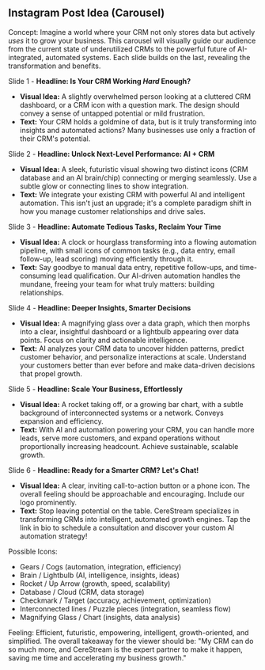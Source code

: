 ## Instagram Post Idea (Carousel)

Concept:
Imagine a world where your CRM not only stores data but actively *uses* it to grow your business. This carousel will visually guide our audience from the current state of underutilized CRMs to the powerful future of AI-integrated, automated systems. Each slide builds on the last, revealing the transformation and benefits.

Slide 1 - **Headline: Is Your CRM Working *Hard* Enough?**
*   **Visual Idea:** A slightly overwhelmed person looking at a cluttered CRM dashboard, or a CRM icon with a question mark. The design should convey a sense of untapped potential or mild frustration.
*   **Text:** Your CRM holds a goldmine of data, but is it truly transforming into insights and automated actions? Many businesses use only a fraction of their CRM's potential.

Slide 2 - **Headline: Unlock Next-Level Performance: AI + CRM**
*   **Visual Idea:** A sleek, futuristic visual showing two distinct icons (CRM database and an AI brain/chip) connecting or merging seamlessly. Use a subtle glow or connecting lines to show integration.
*   **Text:** We integrate your existing CRM with powerful AI and intelligent automation. This isn't just an upgrade; it's a complete paradigm shift in how you manage customer relationships and drive sales.

Slide 3 - **Headline: Automate Tedious Tasks, Reclaim Your Time**
*   **Visual Idea:** A clock or hourglass transforming into a flowing automation pipeline, with small icons of common tasks (e.g., data entry, email follow-up, lead scoring) moving efficiently through it.
*   **Text:** Say goodbye to manual data entry, repetitive follow-ups, and time-consuming lead qualification. Our AI-driven automation handles the mundane, freeing your team for what truly matters: building relationships.

Slide 4 - **Headline: Deeper Insights, Smarter Decisions**
*   **Visual Idea:** A magnifying glass over a data graph, which then morphs into a clear, insightful dashboard or a lightbulb appearing over data points. Focus on clarity and actionable intelligence.
*   **Text:** AI analyzes your CRM data to uncover hidden patterns, predict customer behavior, and personalize interactions at scale. Understand your customers better than ever before and make data-driven decisions that propel growth.

Slide 5 - **Headline: Scale Your Business, Effortlessly**
*   **Visual Idea:** A rocket taking off, or a growing bar chart, with a subtle background of interconnected systems or a network. Conveys expansion and efficiency.
*   **Text:** With AI and automation powering your CRM, you can handle more leads, serve more customers, and expand operations without proportionally increasing headcount. Achieve sustainable, scalable growth.

Slide 6 - **Headline: Ready for a Smarter CRM? Let's Chat!**
*   **Visual Idea:** A clear, inviting call-to-action button or a phone icon. The overall feeling should be approachable and encouraging. Include our logo prominently.
*   **Text:** Stop leaving potential on the table. CereStream specializes in transforming CRMs into intelligent, automated growth engines. Tap the link in bio to schedule a consultation and discover your custom AI automation strategy!

Possible Icons:
*   Gears / Cogs (automation, integration, efficiency)
*   Brain / Lightbulb (AI, intelligence, insights, ideas)
*   Rocket / Up Arrow (growth, speed, scalability)
*   Database / Cloud (CRM, data storage)
*   Checkmark / Target (accuracy, achievement, optimization)
*   Interconnected lines / Puzzle pieces (integration, seamless flow)
*   Magnifying Glass / Chart (insights, data analysis)

Feeling:
Efficient, futuristic, empowering, intelligent, growth-oriented, and simplified. The overall takeaway for the viewer should be: "My CRM can do so much more, and CereStream is the expert partner to make it happen, saving me time and accelerating my business growth."
